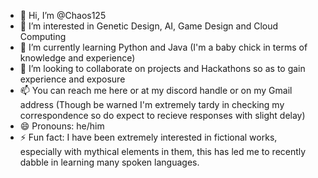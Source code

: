 - 👋 Hi, I’m @Chaos125
- 👀 I’m interested in Genetic Design, AI, Game Design and Cloud Computing
- 🌱 I’m currently learning Python and Java (I'm a baby chick in terms of knowledge and experience)
- 💞️ I’m looking to collaborate on projects and Hackathons so as to gain experience and exposure
- 📫 You can reach me here or at my discord handle or on my Gmail address (Though be warned I'm extremely tardy in checking my correspondence so do expect to recieve responses with slight delay)
- 😄 Pronouns: he/him
- ⚡ Fun fact: I have been extremely interested in fictional works, especially with mythical elements in them, this has led me to recently dabble in learning many spoken languages.

<!---
Chaos125/Chaos125 is a ✨ special ✨ repository because its `README.md` (this file) appears on your GitHub profile.
You can click the Preview link to take a look at your changes.
--->
